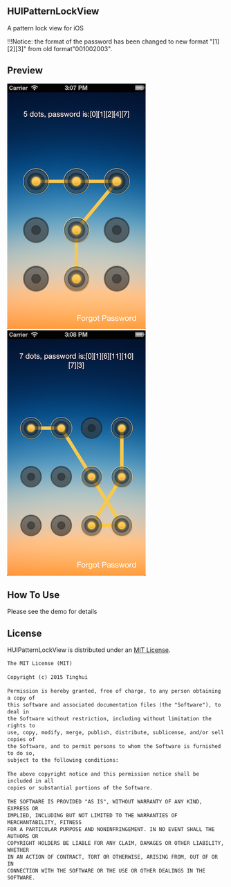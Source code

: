 ## HUIPatternLockView

A pattern lock view for iOS

!!!Notice: the format of the password has been changed to new format "[1][2][3]" from  old format"001002003".


## Preview
![](https://raw.githubusercontent.com/Tinghui/HUIPatternLockView/master/Demo/screenshot_3x3.png) ![](https://raw.githubusercontent.com/Tinghui/HUIPatternLockView/master/Demo/screenshot_3x4.png)


## How To Use
Please see the demo for details


## License
HUIPatternLockView is distributed under an [MIT License](http://opensource.org/licenses/MIT).

```
The MIT License (MIT)

Copyright (c) 2015 Tinghui

Permission is hereby granted, free of charge, to any person obtaining a copy of
this software and associated documentation files (the "Software"), to deal in
the Software without restriction, including without limitation the rights to
use, copy, modify, merge, publish, distribute, sublicense, and/or sell copies of
the Software, and to permit persons to whom the Software is furnished to do so,
subject to the following conditions:

The above copyright notice and this permission notice shall be included in all
copies or substantial portions of the Software.

THE SOFTWARE IS PROVIDED "AS IS", WITHOUT WARRANTY OF ANY KIND, EXPRESS OR
IMPLIED, INCLUDING BUT NOT LIMITED TO THE WARRANTIES OF MERCHANTABILITY, FITNESS
FOR A PARTICULAR PURPOSE AND NONINFRINGEMENT. IN NO EVENT SHALL THE AUTHORS OR
COPYRIGHT HOLDERS BE LIABLE FOR ANY CLAIM, DAMAGES OR OTHER LIABILITY, WHETHER
IN AN ACTION OF CONTRACT, TORT OR OTHERWISE, ARISING FROM, OUT OF OR IN
CONNECTION WITH THE SOFTWARE OR THE USE OR OTHER DEALINGS IN THE SOFTWARE.
```
